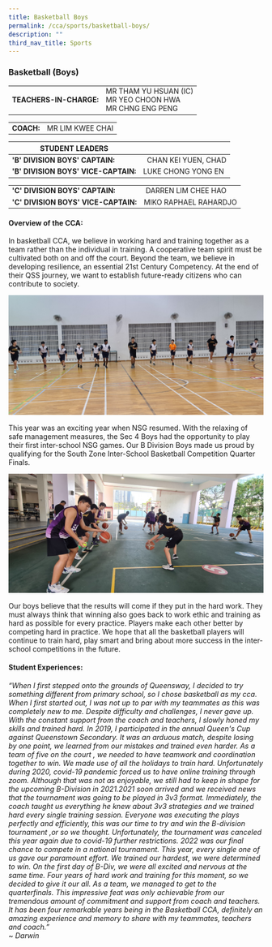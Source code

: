 ```yaml
---
title: Basketball Boys
permalink: /cca/sports/basketball-boys/
description: ""
third_nav_title: Sports
---
```

### Basketball (Boys)

|  	|  	|
|---	|---	|
| **TEACHERS-IN-CHARGE:** 	| MR THAM YU HSUAN (IC)<br>MR YEO CHOON HWA <br> MR CHNG ENG PENG 	|

|  	|  	|
|---	|---	|
| **COACH:**|MR LIM KWEE CHAI 	|

| STUDENT LEADERS 	|  	|
|---	|---	|
| **'B' DIVISION BOYS' CAPTAIN:** 	|   CHAN KEI YUEN, CHAD	|
| **'B' DIVISION BOYS' VICE-CAPTAIN:** 	|         LUKE CHONG YONG EN	| 

| 	|  	|
|---	|---	|
| **'C' DIVISION BOYS' CAPTAIN:** 	|  DARREN LIM CHEE HAO|
| **'C' DIVISION BOYS' VICE-CAPTAIN:** 	| MIKO RAPHAEL RAHARDJO 	| 

#### Overview of the CCA:   
In basketball CCA, we believe in working hard and training together as a team rather than the individual in training. A cooperative team spirit must be cultivated both on and off the court. Beyond the team, we believe in developing resilience, an essential 21st Century Competency. At the end of their QSS journey, we want to establish future-ready citizens who can contribute to society.

![](/images/Basketball1.jpg)

This year was an exciting year when NSG resumed. With the relaxing of safe management measures, the Sec 4 Boys had the opportunity to play their first inter-school NSG games. Our B Division Boys made us proud by qualifying for the South Zone Inter-School Basketball Competition Quarter Finals.<br>



![](/images/Basketball%202.jpg)

Our boys believe that the results will come if they put in the hard work. They must always think that winning also goes back to work ethic and training as hard as possible for every practice. Players make each other better by competing hard in practice. We hope that all the basketball players will continue to train hard, play smart and bring about more success in the inter-school competitions in the future.

#### Student Experiences:

*“When I first stepped onto the grounds of Queensway, I decided to try something different from primary school, so I chose basketball as my cca. When I first started out, I was not up to par with my teammates as this was completely new to me. Despite difficulty and challenges, I never gave up. With the constant support from the coach and teachers, I slowly honed my skills and trained hard. In 2019, I participated in the annual Queen's Cup against Queenstown Secondary. It was an arduous match, despite losing by one point, we learned from our mistakes and trained even harder. As a team of five on the court , we needed to have teamwork and coordination together to win. We made use of all the holidays to train hard. Unfortunately during 2020, covid-19 pandemic forced us to have online training through zoom. Although that was not as enjoyable, we still had to keep in shape for the upcoming B-Division in 2021.2021 soon arrived and we received news that the tournament was going to be played in 3v3 format. Immediately, the coach taught us everything he knew about 3v3 strategies and we trained hard every single training session. Everyone was executing the plays perfectly and efficiently, this was our time to try and win the B-division tournament ,or so we thought. Unfortunately, the tournament was canceled this year again due to covid-19 further restrictions. 2022 was our final chance to compete in a national tournament. This year, every single one of us gave our paramount effort. We trained our hardest, we were determined to win. On the first day of B-Div, we were all excited and nervous at the same time. Four years of hard work and training for this moment, so we decided to give it our all. As a team, we managed to get to the quarterfinals. This impressive feat was only achievable from our tremendous amount of commitment and support from coach and teachers. It has been four remarkable years being in the Basketball CCA, definitely an amazing experience and memory to share with my teammates, teachers and coach.”  
~ Darwin*